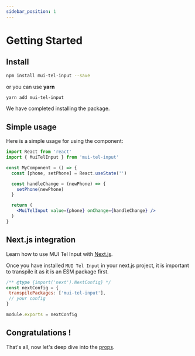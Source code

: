 ```yaml
---
sidebar_position: 1
---
```


# Getting Started

## Install
```bash
npm install mui-tel-input --save
```
or you can use **yarn**
```bash
yarn add mui-tel-input
```

We have completed installing the package.

## Simple usage

Here is a simple usage for using the component:

```jsx
import React from 'react'
import { MuiTelInput } from 'mui-tel-input'

const MyComponent = () => {
  const [phone, setPhone] = React.useState('')

  const handleChange = (newPhone) => {
    setPhone(newPhone)
  }

  return (
    <MuiTelInput value={phone} onChange={handleChange} />
  )
}
```

## Next.js integration

Learn how to use MUI Tel Input with [Next.js](https://nextjs.org/).

Once you have installed `MUI Tel Input` in your next.js project, it is important to transpile it as it is an ESM package first.

```js
/** @type {import('next').NextConfig} */
const nextConfig = {
 transpilePackages: ['mui-tel-input'],
 // your config
}

module.exports = nextConfig
```

## Congratulations !

That's all, now let's deep dive into the [props](/docs/api-reference).